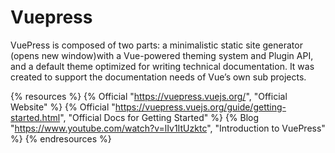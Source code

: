 # Vuepress

VuePress is composed of two parts: a minimalistic static site generator (opens new window)with a Vue-powered theming system and Plugin API, and a default theme optimized for writing technical documentation. It was created to support the documentation needs of Vue’s own sub projects.

{% resources %}
  {% Official "https://vuepress.vuejs.org/", "Official Website" %}
  {% Official "https://vuepress.vuejs.org/guide/getting-started.html", "Official Docs for Getting Started" %}
  {% Blog "https://www.youtube.com/watch?v=lIv1ItUzktc", "Introduction to VuePress" %}
{% endresources %}
